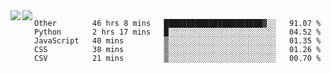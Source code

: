 <a href="https://github.com/anuraghazra/github-readme-stats">
  <img align="left" src="https://github-readme-stats.vercel.app/api?username=Tanesan&count_private=true&show_icons=true" />
</a>
<a href="https://github.com/anuraghazra/github-readme-stats">
  <img align="left" src="https://github-readme-stats.vercel.app/api/top-langs/?username=Tanesan" />
</a>

<!--START_SECTION:waka-->
```text
Other        46 hrs 8 mins   ██████████████████████▓░░   91.07 % 
Python       2 hrs 17 mins   █░░░░░░░░░░░░░░░░░░░░░░░░   04.52 % 
JavaScript   40 mins         ▒░░░░░░░░░░░░░░░░░░░░░░░░   01.35 % 
CSS          38 mins         ▒░░░░░░░░░░░░░░░░░░░░░░░░   01.26 % 
CSV          21 mins         ▒░░░░░░░░░░░░░░░░░░░░░░░░   00.70 % 
```
<!--END_SECTION:waka-->
